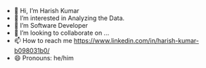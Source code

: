 - 👋 Hi, I’m Harish Kumar
- 👀 I’m interested in Analyzing the Data.
- 🌱 I’m Software Developer
- 💞️ I’m looking to collaborate on ...
- 📫 How to reach me https://www.linkedin.com/in/harish-kumar-b098031b0/
- 😄 Pronouns: he/him
